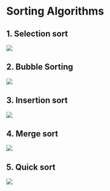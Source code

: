# Sorting Algorithms
## 1. Selection sort
![](https://pythonru.com/wp-content/uploads/2020/05/sortirovka-vyborom-na-python.gif)
## 2. Bubble Sorting
![](https://pythonru.com/wp-content/uploads/2020/05/puzyrkovaya-sortirovka-na-python.gif)
## 3. Insertion sort
![](https://pythonru.com/wp-content/uploads/2020/05/sortirovka-vstavkami-na-python.gif)
## 4. Merge sort
![](https://pythonru.com/wp-content/uploads/2020/05/sortirovka-sliyaniem-na-python.gif)
## 5. Quick sort
![](https://pythonru.com/wp-content/uploads/2020/05/bystraya-sortirovka-na-python.gif)
